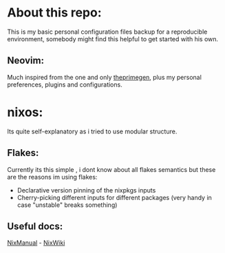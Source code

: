 # About this repo:
This is my basic personal configuration files backup for a reproducible environment, somebody might find this helpful to get started with his own.
## Neovim:
Much inspired from the one and only [theprimegen](https://github.com/theprimeagen), plus my personal preferences, plugins and configurations.
# nixos:
Its quite self-explanatory as i tried to use modular structure.
## Flakes:
Currently its this simple , i dont know about all flakes semantics but these are the reasons im using flakes:
- Declarative version pinning of the nixpkgs inputs
- Cherry-picking different inputs for different packages (very handy in case "unstable" breaks something)
## Useful docs:
[NixManual](https://nixos.org/manual/nixos/stable/) - [NixWiki](https://nixos.wiki/wiki/Main_Page)

